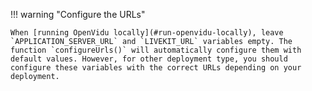 !!! warning "Configure the URLs"

	When [running OpenVidu locally](#run-openvidu-locally), leave `APPLICATION_SERVER_URL` and `LIVEKIT_URL` variables empty. The function `configureUrls()` will automatically configure them with default values. However, for other deployment type, you should configure these variables with the correct URLs depending on your deployment.